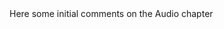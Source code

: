 <?xml version="1.0"?>
<chapter id="audio" xmlns:xi="http://www.w3.org/2001/XInclude">
<title>Audio</title>
<sect1>
<title>Files into files</title>
<para>Here some initial comments on the Audio chapter</para>
</sect1>
<sect1>
<title>Audio</title>
<xi:include href="tar.xml"/>
<xi:include href="cpio.xml"/>
</sect1>

</chapter>
